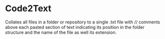 # Code2Text
 Collates all files in a folder or repository to a single .txt file with // comments above each pasted section of text indicating its position in the folder structure and the name of the file as well its extension.
